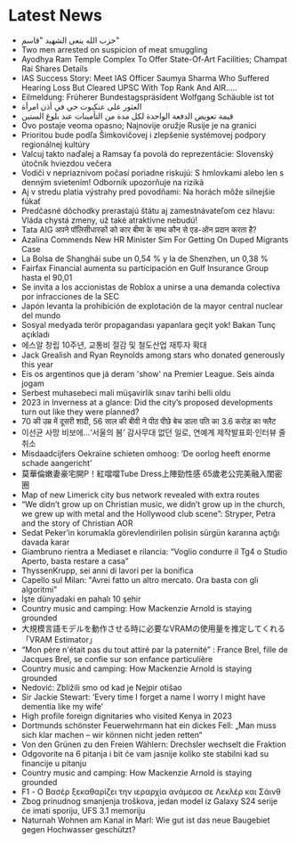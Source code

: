 # Latest News
-  حزب الله ينعى الشهيد "قاسم"
-  Two men arrested on suspicion of meat smuggling
-  Ayodhya Ram Temple Complex To Offer State-Of-Art Facilities; Champat Rai Shares Details
-  IAS Success Story: Meet IAS Officer Saumya Sharma Who Suffered Hearing Loss But Cleared UPSC With Top Rank And AIR…..
-  Eilmeldung: Früherer Bundestagspräsident Wolfgang Schäuble ist tot
-  العثور على عنكبوت حي في أذن امرأة
-  قيمة تعويض الدفعة الواحدة لكل مدة من التأمينات عند بلوغ الستين
-  Ovo postaje veoma opasno; Najnovije oružje Rusije je na granici
-  Prioritou bude podľa Šimkovičovej i zlepšenie systémovej podpory regionálnej kultúry
-  Valcuj takto naďalej a Ramsay ťa povolá do reprezentácie: Slovenský útočník hviezdou večera
-  Vodiči v nepriaznivom počasí poriadne riskujú: S hmlovkami alebo len s denným svietením! Odborník upozorňuje na riziká
-  Aj v stredu platia výstrahy pred povodňami: Na horách môže silnejšie fúkať
-  Predčasné dôchodky prerastajú štátu aj zamestnávateľom cez hlavu: Vláda chystá zmeny, už také atraktívne nebudú!
-  Tata AIG अपने पॉलिसीधारकों को कार बीमा के साथ कौन से एड-ऑन प्रदान करता है?
-  Azalina Commends New HR Minister Sim For Getting On Duped Migrants Case
-  La Bolsa de Shanghái sube un 0,54 % y la de Shenzhen, un 0,38 %
-  Fairfax Financial aumenta su participación en Gulf Insurance Group hasta el 90,01
-  Se invita a los accionistas de Roblox a unirse a una demanda colectiva por infracciones de la SEC
-  Japón levanta la prohibición de explotación de la mayor central nuclear del mundo
-  Sosyal medyada terör propagandası yapanlara geçit yok! Bakan Tunç açıkladı
-  에스알 창립 10주년, 교통비 절감 및 철도산업 재투자 확대
-  Jack Grealish and Ryan Reynolds among stars who donated generously this year
-  Eis os argentinos que já deram 'show' na Premier League. Seis ainda jogam
-  Serbest muhasebeci mali müşavirlik sınav tarihi belli oldu
-  2023 in Inverness at a glance: Did the city’s proposed developments turn out like they were planned?
-  70 की उम्र में दूसरी शादी, 56 साल की बीवी ने पीठ पीछे बेच डाला पति का 3.6 करोड़ का फ्लैट
-  이선균 사망 비보에…‘서울의 봄’ 감사무대 없던 일로, 연예계 제작발표회·인터뷰 줄취소
-  Misdaadcijfers Oekraïne schieten omhoog: ‘De oorlog heeft enorme schade aangericht’
-  莫華倫嫩妻豪宅開P！紅噹噹Tube Dress上陣勁性感 65歲老公完美融入閨密圈
-  Map of new Limerick city bus network revealed with extra routes
-  “We didn’t grow up on Christian music, we didn’t grow up in the church, we grew up with metal and the Hollywood club scene”: Stryper, Petra and the story of Christian AOR
-  Sedat Peker’in korumakla görevlendirilen polisin sürgün kararına açtığı davada karar
-  Giambruno rientra a Mediaset e rilancia: “Voglio condurre il Tg4 o Studio Aperto, basta restare a casa”
-  ThyssenKrupp, sei anni di lavori per la bonifica
-  Capello sul Milan: "Avrei fatto un altro mercato. Ora basta con gli algoritmi"
-  İşte dünyadaki en pahalı 10 şehir
-  Country music and camping: How Mackenzie Arnold is staying grounded
-  大規模言語モデルを動作させる時に必要なVRAMの使用量を推定してくれる「VRAM Estimator」
-  “Mon père n'était pas du tout attiré par la paternité” : France Brel, fille de Jacques Brel, se confie sur son enfance particulière
-  Country music and camping: How Mackenzie Arnold is staying grounded
-  Nedović: Zbližili smo od kad je Nejpir otišao
-  Sir Jackie Stewart: ‘Every time I forget a name I worry I might have dementia like my wife’
-  High profile foreign dignitaries who visited Kenya in 2023
-  Dortmunds schönster Feuerwehrmann hat ein dickes Fell: „Man muss sich klar machen – wir können nicht jeden retten“
-  Von den Grünen zu den Freien Wählern: Drechsler wechselt die Fraktion
-  Odgovorite na 6 pitanja i bit će vam jasnije koliko ste stabilni kad su financije u pitanju
-  Country music and camping: How Mackenzie Arnold is staying grounded
-  F1 - Ο Βασέρ ξεκαθαρίζει την ιεραρχία ανάμεσα σε Λεκλέρ και Σάινθ
-  Zbog prinudnog smanjenja troškova, jedan model iz Galaxy S24 serije će imati sporiju, UFS 3.1 memoriju
-  Naturnah Wohnen am Kanal in Marl: Wie gut ist das neue Baugebiet gegen Hochwasser geschützt?
